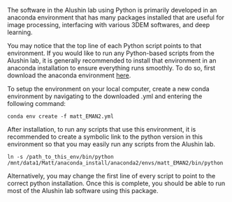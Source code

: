 The software in the Alushin lab using Python is primarily developed in an anaconda environment that has many packages installed 
that are useful for image processing, interfacing with various 3DEM softwares, and deep learning. 

You may notice that the top line of each Python script points to that environment. If you would like to run any Python-based
scripts from the Alushin lab, it is generally recommended to install that environment in an anaconda installation to ensure 
everything runs smoothly. To do so, first download the anaconda environment [here]().

To setup the environment on your local computer, create a new conda environment by navigating to the downloaded .yml and 
entering the following command:
```
conda env create -f matt_EMAN2.yml
```
After installation, to run any scripts that use this environment, it is recommended to create a symbolic link to the python 
version in this environment so that you may easily run any scripts from the Alushin lab. 
```
ln -s /path_to_this_env/bin/python /mnt/data1/Matt/anaconda_install/anaconda2/envs/matt_EMAN2/bin/python
```
Alternatively, you may change the first line of every script to point to the correct python installation. Once this is complete,
you should be able to run most of the Alushin lab software using this package. 
